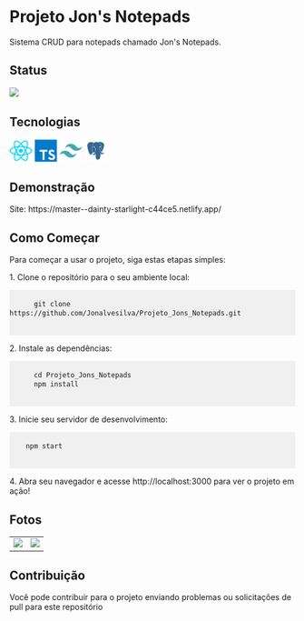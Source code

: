 <h1>Projeto Jon's Notepads</h1>
<p>Sistema CRUD para notepads chamado Jon's Notepads.</p>
<h2>Status</h2>
<img src="https://img.shields.io/badge/Finalizado-28a745"/>
<h2>Tecnologias</h2>
<p>
  <img src="https://github.com/Jonalvesilva/Jonalvesilva/blob/main/react.png" alt="react" heigth=40 width=40/>
  <img src="https://github.com/Jonalvesilva/Jonalvesilva/blob/main/typescript.png" alt="typescript" heigth=40 width=40/>
  <img src="https://github.com/Jonalvesilva/Jonalvesilva/blob/main/tailwind.png" alt="tailwind" heigth=40 width=40/>
  <img src="https://github.com/Jonalvesilva/Jonalvesilva/blob/main/postgre.png" alt="postgre" heigth=40 width=40/>
</p>
<h2>Demonstração</h2>
<p>Site: https://master--dainty-starlight-c44ce5.netlify.app/</p>
<h2>Como Começar</h2>
<p>Para começar a usar o projeto, siga estas etapas simples:</p>
<p>1. Clone o repositório para o seu ambiente local:</p>
<div style="background-color:#f0f0f0;">
  <pre>
    <code>
      git clone https://github.com/Jonalvesilva/Projeto_Jons_Notepads.git
    </code>
  </pre>
</div>
<p>2. Instale as dependências:</p>
<div style="background-color:#f0f0f0;">
  <pre>
    <code>
      cd Projeto_Jons_Notepads
      npm install
    </code>
  </pre>
</div>
<p>3. Inicie seu servidor de desenvolvimento:</p>
<div style="background-color:#f0f0f0;">
  <pre>
    <code>
    npm start
    </code>
  </pre>
</div>
<p>4. Abra seu navegador e acesse http://localhost:3000 para ver o projeto em ação!</p>
<h2>Fotos</h2>
<table>
  <tr>
    <td><img src="https://drive.google.com/uc?export=view&id=1XLmljaTP22RjTH2Nch3_Kija9Jq_eyTm" 
          width=500/></td>
    <td> <img src="https://drive.google.com/uc?export=view&id=1hO9ihLrfoGcfVqo7Af7l05nQ-m8fg3Gc" 
           width=500/></td>
  </tr>
</table>
<h2>Contribuição</h2>
<p>Você pode contribuir para o projeto enviando problemas ou solicitações de pull para este repositório</p>
